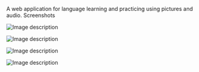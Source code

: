 A web application for language learning and practicing using pictures and audio.
Screenshots

![Image description](https://i.imgur.com/unHxOJD.png)

![Image description](https://i.imgur.com/BI5yn9V.png)

![Image description](https://i.imgur.com/c9dTJJ7.png)

![Image description](https://i.imgur.com/oPjlfVI.png)
